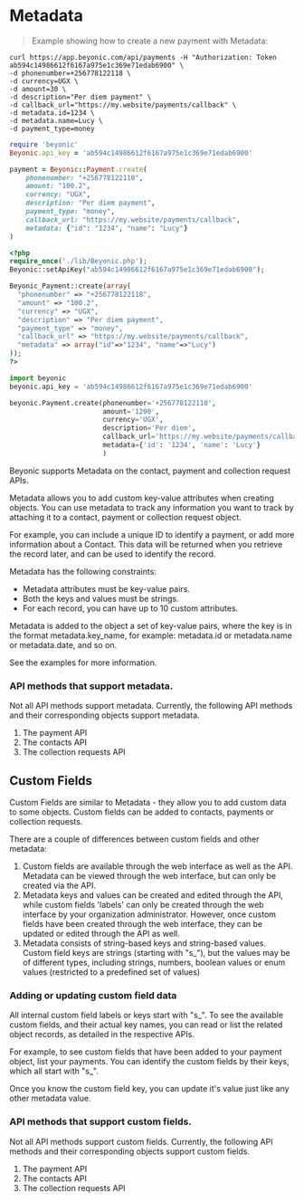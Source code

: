 # Metadata

> Example showing how to create a new payment with Metadata:

```shell
curl https://app.beyonic.com/api/payments -H "Authorization: Token ab594c14986612f6167a975e1c369e71edab6900" \
-d phonenumber=+256778122118 \
-d currency=UGX \
-d amount=30 \
-d description="Per diem payment" \
-d callback_url="https://my.website/payments/callback" \
-d metadata.id=1234 \
-d metadata.name=Lucy \
-d payment_type=money
```

```ruby
require 'beyonic'
Beyonic.api_key = 'ab594c14986612f6167a975e1c369e71edab6900'

payment = Beyonic::Payment.create(
    phonenumber: "+256778122118",
    amount: "100.2",
    currency: "UGX",
    description: "Per diem payment",
    payment_type: "money",
    callback_url: "https://my.website/payments/callback",
    metadata: {"id": "1234", "name": "Lucy"}
)
```

```php
<?php
require_once('./lib/Beyonic.php');
Beyonic::setApiKey("ab594c14986612f6167a975e1c369e71edab6900");

Beyonic_Payment::create(array(
  "phonenumber" => "+256778122118",
  "amount" => "100.2",
  "currency" => "UGX",
  "description" => "Per diem payment",
  "payment_type" => "money",
  "callback_url" => "https://my.website/payments/callback",
  "metadata" => array("id"=>"1234", "name"=>"Lucy")
));
?>
```

```python
import beyonic
beyonic.api_key = 'ab594c14986612f6167a975e1c369e71edab6900'

beyonic.Payment.create(phonenumber='+256778122118',
                       amount='1200',
                       currency='UGX',
                       description='Per diem',
                       callback_url='https://my.website/payments/callback',
                       metadata={'id': '1234', 'name': 'Lucy'}
                       )
```

Beyonic supports Metadata on the contact, payment and collection request APIs. 

Metadata allows you to add custom key-value attributes when creating objects. You can use metadata to track any 
information you want to track by attaching it to a contact, payment or collection request object.

For example, you can include a unique ID to identify a payment, or add more information about a Contact. 
This data will be returned when you retrieve the record later, and can be used to identify the record.

Metadata has the following constraints:

* Metadata attributes must be key-value pairs.
* Both the keys and values must be strings.
* For each record, you can have up to 10 custom attributes.

Metadata is added to the object a set of key-value pairs, where the key is in the format metadata.key_name, 
for example: metadata.id or metadata.name or metadata.date, and so on.

See the examples for more information.

### API methods that support metadata.

Not all API methods support metadata. Currently, the following API methods and their corresponding objects support metadata.

1. The payment API
2. The contacts API
3. The collection requests API

## Custom Fields

Custom Fields are similar to Metadata - they allow you to add custom data to some objects. Custom fields can be added to contacts,
payments or collection requests.

There are a couple of differences between custom fields and other metadata:

1. Custom fields are available through the web interface as well as the API. Metadata can be viewed through the web interface, but can only be created via the API.
2. Metadata keys and values can be created and edited through the API, while custom fields 'labels' can only be created through the web interface by your organization administrator. However, once custom fields have been created through the web interface, they can be updated or edited through the API as well.
3. Metadata consists of string-based keys and string-based values. Custom field keys are strings (starting with "s_"), but the values may be of different types, including strings, numbers, boolean values or enum values (restricted to a predefined set of values)

### Adding or updating custom field data

All internal custom field labels or keys start with "s_". To see the available custom fields, and their actual key names, you can read or list the related object records, as detailed in the respective APIs.

For example, to see custom fields that have been added to your payment object, list your payments. You can identify the custom fields by their keys, which all start with "s_".

Once you know the custom field key, you can update it's value just like any other metadata value.

### API methods that support custom fields.

Not all API methods support custom fields. Currently, the following API methods and their corresponding objects support custom fields.

1. The payment API
2. The contacts API
3. The collection requests API
